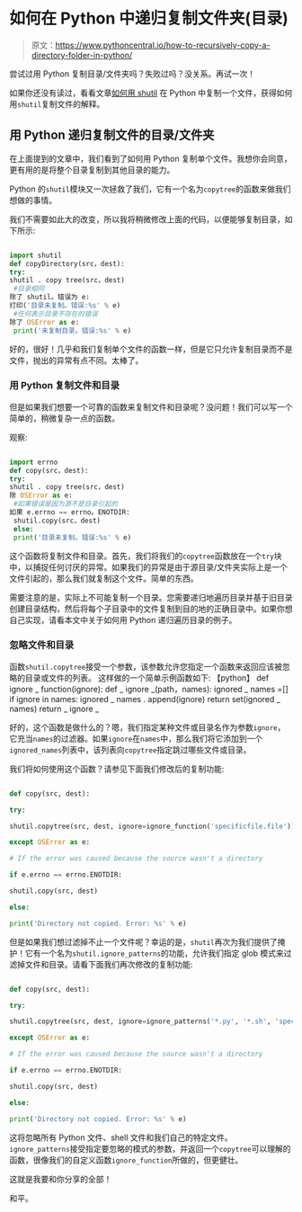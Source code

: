 # 如何在 Python 中递归复制文件夹(目录)

> 原文：<https://www.pythoncentral.io/how-to-recursively-copy-a-directory-folder-in-python/>

尝试过用 Python 复制目录/文件夹吗？失败过吗？没关系。再试一次！

如果你还没有读过，看看文章[如何用 shutil](https://www.pythoncentral.io/how-to-copy-a-file-in-python-with-shutil/ "How to Copy a File in Python with shutil") 在 Python 中复制一个文件，获得如何用`shutil`复制文件的解释。

## **用 Python 递归复制文件的目录/文件夹**

在上面提到的文章中，我们看到了如何用 Python 复制单个文件。我想你会同意，更有用的是将整个目录复制到其他目录的能力。

Python 的`shutil`模块又一次拯救了我们，它有一个名为`copytree`的函数来做我们想做的事情。

我们不需要如此大的改变，所以我将稍微修改上面的代码，以便能够复制目录，如下所示:

```py

import shutil
def copyDirectory(src，dest):
try:
shutil . copy tree(src，dest) 
 #目录相同
除了 shutil。错误为 e: 
打印('目录未复制。错误:%s' % e) 
 #任何表示目录不存在的错误
除了 OSError as e: 
 print('未复制目录。错误:%s' % e) 

```

好的，很好！几乎和我们复制单个文件的函数一样，但是它只允许复制目录而不是文件，抛出的异常有点不同。太棒了。

### **用 Python 复制文件和目录**

但是如果我们想要一个可靠的函数来复制文件和目录呢？没问题！我们可以写一个简单的，稍微复杂一点的函数。

观察:

```py

import errno
def copy(src，dest):
try:
shutil . copy tree(src，dest) 
除 OSError as e: 
 #如果错误是因为源不是目录引起的
如果 e.errno == errno。ENOTDIR: 
 shutil.copy(src，dest) 
 else: 
 print('目录未复制。错误:%s' % e) 

```

这个函数将复制文件和目录。首先，我们将我们的`copytree`函数放在一个`try`块中，以捕捉任何讨厌的异常。如果我们的异常是由于源目录/文件夹实际上是一个文件引起的，那么我们就复制这个文件。简单的东西。

需要注意的是，实际上不可能复制一个目录。您需要递归地遍历目录并基于旧目录创建目录结构，然后将每个子目录中的文件复制到目的地的正确目录中。如果你想自己实现，请看本文中关于如何用 Python 递归遍历目录的例子。

### **忽略文件和目录**

函数`shutil.copytree`接受一个参数，该参数允许您指定一个函数来返回应该被忽略的目录或文件的列表。
这样做的一个简单示例函数如下:
【python】
def ignore _ function(ignore):
def _ ignore _(path，names):
ignored _ names =[]
if ignore in names:
ignored _ names . append(ignore)
return set(ignored _ names)
return _ ignore _

好的，这个函数是做什么的？嗯，我们指定某种文件或目录名作为参数`ignore`，它充当`names`的过滤器。如果`ignore`在`names`中，那么我们将它添加到一个`ignored_names`列表中，该列表向`copytree`指定跳过哪些文件或目录。

我们将如何使用这个函数？请参见下面我们修改后的复制功能:

```py

def copy(src, dest):

try:

shutil.copytree(src, dest, ignore=ignore_function('specificfile.file'))

except OSError as e:

# If the error was caused because the source wasn't a directory

if e.errno == errno.ENOTDIR:

shutil.copy(src, dest)

else:

print('Directory not copied. Error: %s' % e)

```

但是如果我们想过滤掉不止一个文件呢？幸运的是，`shutil`再次为我们提供了掩护！它有一个名为`shutil.ignore_patterns`的功能，允许我们指定 glob 模式来过滤掉文件和目录。请看下面我们再次修改的复制功能:

```py

def copy(src, dest):

try:

shutil.copytree(src, dest, ignore=ignore_patterns('*.py', '*.sh', 'specificfile.file'))

except OSError as e:

# If the error was caused because the source wasn't a directory

if e.errno == errno.ENOTDIR:

shutil.copy(src, dest)

else:

print('Directory not copied. Error: %s' % e)

```

这将忽略所有 Python 文件、shell 文件和我们自己的特定文件。`ignore_patterns`接受指定要忽略的模式的参数，并返回一个`copytree`可以理解的函数，很像我们的自定义函数`ignore_function`所做的，但更健壮。

这就是我要和你分享的全部！

和平。